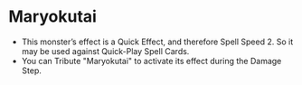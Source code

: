 # Maryokutai

*   This monster’s effect is a Quick Effect, and therefore Spell Speed 2. So it may be used against Quick-Play Spell Cards.
*   You can Tribute "Maryokutai" to activate its effect during the Damage Step.
